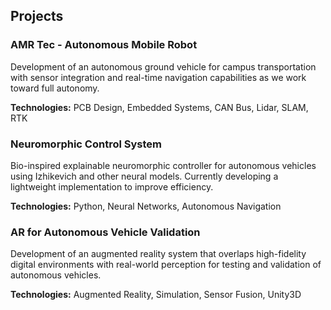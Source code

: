 ## Projects

### AMR Tec - Autonomous Mobile Robot
Development of an autonomous ground vehicle for campus transportation with sensor integration and real-time navigation capabilities as we work toward full autonomy.

**Technologies:** PCB Design, Embedded Systems, CAN Bus, Lidar, SLAM, RTK

### Neuromorphic Control System
Bio-inspired explainable neuromorphic controller for autonomous vehicles using Izhikevich and other neural models. Currently developing a lightweight implementation to improve efficiency.

**Technologies:** Python, Neural Networks, Autonomous Navigation

### AR for Autonomous Vehicle Validation
Development of an augmented reality system that overlaps high-fidelity digital environments with real-world perception for testing and validation of autonomous vehicles.

**Technologies:** Augmented Reality, Simulation, Sensor Fusion, Unity3D
